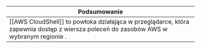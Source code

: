 | Podsumowanie                                                                                                                          |
| ------------------------------------------------------------------------------------------------------------------------------------- |
| [[AWS CloudShell]] to powłoka działająca w przeglądarce, która zapewnia dostęp z wiersza poleceń do zasobów AWS w wybranym regionie . |
 
